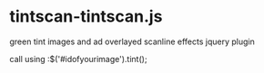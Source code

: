 # tintscan-tintscan.js
green tint images and ad overlayed scanline effects jquery plugin

call using :$('#idofyourimage').tint();
